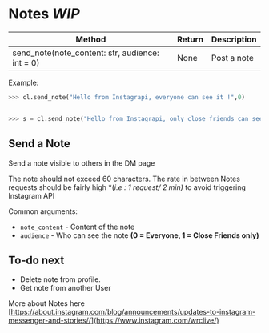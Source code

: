 # Notes *WIP*

| Method                                                                 | Return          | Description
| ---------------------------------------------------------------------- | --------------- | ----------------------------------
| send_note(note_content: str, audience: int = 0)                         | None     | Post a note

Example:

``` python
>>> cl.send_note("Hello from Instagrapi, everyone can see it !",0)


>>> s = cl.send_note("Hello from Instagrapi, only close friends can see it !",1)
```

## Send a Note

Send a note visible to others in the DM page

The note should not exceed 60 characters. The rate in between Notes requests should be fairly high *(*i.e : 1 request/ 2 min)* to avoid triggering Instagram API

Common arguments:

* `note_content` - Content of the note 
* `audience` - Who can see the note **(0 = Everyone, 1 = Close Friends only)**

## To-do next 

* Delete note from profile.
* Get note from another User

More about Notes  here [https://about.instagram.com/blog/announcements/updates-to-instagram-messenger-and-stories//](https://www.instagram.com/wrclive/)

